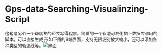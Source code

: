 # Gps-data-Searching-Visualinzing-Script

这也是另外一个帮朋友的论文写得程序。简单的一个轨迹可视化加上数据库调用的脚本，可以直接生成 形如下图的B端界面，支持无限级别放大缩小，还可以添加各种类型的轨迹线等。![界面](http://i2.buimg.com/9a4826b88a91f326.png)
